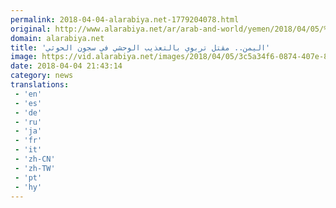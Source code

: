 ```yaml
---
permalink: 2018-04-04-alarabiya.net-1779204078.html
original: http://www.alarabiya.net/ar/arab-and-world/yemen/2018/04/05/%D8%A7%D9%84%D9%8A%D9%85%D9%86-%D9%85%D9%82%D8%AA%D9%84-%D8%AA%D8%B1%D8%A8%D9%88%D9%8A-%D8%A8%D8%A7%D9%84%D8%AA%D8%B9%D8%B0%D9%8A%D8%A8-%D8%A7%D9%84%D9%88%D8%AD%D8%B4%D9%8A-%D9%81%D9%8A-%D8%B3%D8%AC%D9%88%D9%86-%D8%A7%D9%84%D8%AD%D9%88%D8%AB%D9%8A.html
domain: alarabiya.net
title: 'اليمن.. مقتل تربوي بالتعذيب الوحشي في سجون الحوثي'
image: https://vid.alarabiya.net/images/2018/04/05/3c5a34f6-0874-407e-8203-0fed74a34fdd/3c5a34f6-0874-407e-8203-0fed74a34fdd_16x9_600x338.jpg
date: 2018-04-04 21:43:14
category: news
translations: 
 - 'en'
 - 'es'
 - 'de'
 - 'ru'
 - 'ja'
 - 'fr'
 - 'it'
 - 'zh-CN'
 - 'zh-TW'
 - 'pt'
 - 'hy'
---
```


